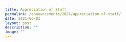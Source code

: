 ```yaml
---
title: Appreciation of Staff
permalink: /announcements/2021/appreciation-of-staff/
date: 2021-06-01
layout: post
description: ""
image: ""
---
```

